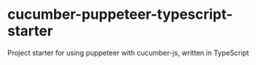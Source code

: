 # cucumber-puppeteer-typescript-starter
Project starter for using puppeteer with cucumber-js, written in TypeScript
